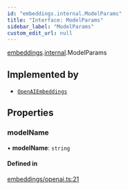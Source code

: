 ```yaml
---
id: "embeddings.internal.ModelParams"
title: "Interface: ModelParams"
sidebar_label: "ModelParams"
custom_edit_url: null
---
```


[embeddings](../modules/embeddings.md).[internal](../modules/embeddings.internal.md).ModelParams

## Implemented by

- [`OpenAIEmbeddings`](../classes/embeddings.OpenAIEmbeddings.md)

## Properties

### modelName

• **modelName**: `string`

#### Defined in

[embeddings/openai.ts:21](https://github.com/hwchase17/langchainjs/blob/46f8b74/langchain/embeddings/openai.ts#L21)
